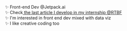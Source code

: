  ✨ Front-end Dev @Jetpack.ai <br>
 ✨ Check<a href="https://www.rtbf.be/article/quelque-chose-a-change-dans-la-musique-pop-ces-dernieres-annees-arriverez-vous-a-deviner-de-quoi-il-s-agit-11257810"> the last article I develop in my internship @RTBF </a><br>
 ✨ I'm interested in front end dev mixed with data viz<br>
 ✨ I like creative coding too <br>


<!---
Yheloww/Yheloww is a ✨ special ✨ repository because its `README.md` (this file) appears on your GitHub profile.
You can click the Preview link to take a look at your changes.
--->
